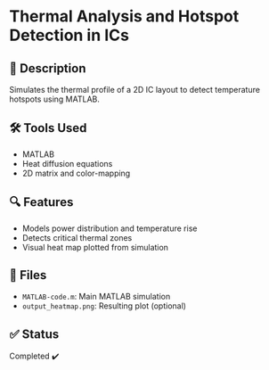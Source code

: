 # Thermal Analysis and Hotspot Detection in ICs

## 📌 Description
Simulates the thermal profile of a 2D IC layout to detect temperature hotspots using MATLAB.

## 🛠️ Tools Used
- MATLAB
- Heat diffusion equations
- 2D matrix and color-mapping

## 🔍 Features
- Models power distribution and temperature rise
- Detects critical thermal zones
- Visual heat map plotted from simulation

## 📁 Files
- `MATLAB-code.m`: Main MATLAB simulation
- `output_heatmap.png`: Resulting plot (optional)

## ✅ Status
Completed ✔️
